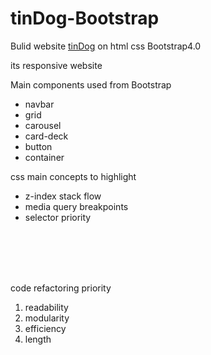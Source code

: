 # tinDog-Bootstrap


Bulid website [tinDog](https://anii693.github.io/tinDog-Bootstrap/) on html css Bootstrap4.0 

its responsive website


Main components used from Bootstrap
* navbar
* grid
* carousel
* card-deck
* button
* container

css main concepts to highlight 
* z-index  stack flow
* media query breakpoints
* selector priority

<br><br><br><br>


code refactoring priority 
1. readability
2. modularity
3. efficiency
4. length

